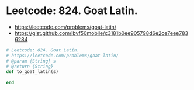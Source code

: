 # Leetcode: 824. Goat Latin.

- https://leetcode.com/problems/goat-latin/
- https://gist.github.com/lbvf50mobile/c3181b0ee905798d6e2ce7eee7836284

```Ruby
# Leetcode: 824. Goat Latin.
# https://leetcode.com/problems/goat-latin/
# @param {String} s
# @return {String}
def to_goat_latin(s)
    
end
```